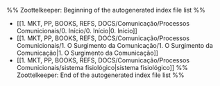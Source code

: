 %% Zoottelkeeper: Beginning of the autogenerated index file list  %%
-  [[1. MKT, PP, BOOKS, REFS, DOCS/Comunicação/Processos Comunicionais/0. Início/0. Início|0. Início]]
-  [[1. MKT, PP, BOOKS, REFS, DOCS/Comunicação/Processos Comunicionais/1. O Surgimento da Comunicação/1. O Surgimento da Comunicação|1. O Surgimento da Comunicação]]
-  [[1. MKT, PP, BOOKS, REFS, DOCS/Comunicação/Processos Comunicionais/sistema fisiológico|sistema fisiológico]]
%% Zoottelkeeper: End of the autogenerated index file list  %%
